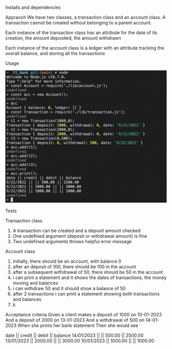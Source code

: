 Installs and dependencies 




Appraoch 
We have two classes, a transaction class and an account class. A transaction cannot be created without belonging to a parent account.

Each instance of the transaction class has an attribute for the date of its creation, the amount deposited, the amount withdrawn

Each instance of the account class is a ledger with an attribute tracking the overall balance, and storing all the transactions


Usage 

![ScreenShot](bank_app_screenshot.png)

Tests

Transaction class

1. A transaction can be created and a deposit amount checked
2. One undefined argument (deposit or withdrawal amount) is fine
3. Two undefined arguments throws helpful error message

Account class

1. initially, there should be an account, with balance 0
2. after an deposit of 100, there should be 100 in the account
3. after a subsequent withdrawal of 50, there should be 50 in the account
4. i can print a statement and it shows the dates of transactions, the money moving and balances
5. i can withdraw 50 and it should show a balance of 50
6. after 2 transactions i can print a statement showing both transactions and balances
7. k

Acceptance criteria
Given a client makes a deposit of 1000 on 10-01-2023
And a deposit of 2000 on 13-01-2023
And a withdrawal of 500 on 14-01-2023
When she prints her bank statement
Then she would see

date || credit || debit || balance
14/01/2023 || || 500.00 || 2500.00
13/01/2023 || 2000.00 || || 3000.00
10/01/2023 || 1000.00 || || 1000.00
